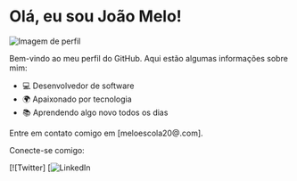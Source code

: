 # Olá, eu sou João Melo!

![Imagem de perfil](link-para-imagem-de-perfil.jpg)

Bem-vindo ao meu perfil do GitHub. Aqui estão algumas informações sobre mim:

- 💻 Desenvolvedor de software
- 🌍 Apaixonado por tecnologia
- 📚 Aprendendo algo novo todos os dias

Entre em contato comigo em [meloescola20@.com].

Conecte-se comigo:

[![Twitter]
[![LinkedIn](https://www.linkedin.com/in/jo%C3%A3o-melo-37b9711b8/)
